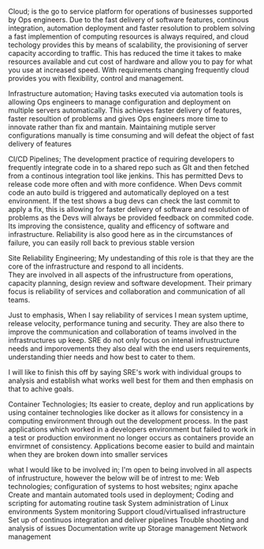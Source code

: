 Cloud; is the go to service platform for operations of businesses supported by Ops engineers. 
Due to the fast delivery of software features, continous integration, automation deployment and faster resolution to problem solving a fast implemention of computing resources is always required, and cloud techology provides this by means of scalability, the provisioning of server capacity according to traffic.
This has reduced the time it takes to make resources available and cut cost of hardware and allow you to pay for what you use at increased speed.
With requirements changing frequently cloud provides you with flexibility, control and management.

Infrastructure automation; Having tasks executed via automation tools is allowing Ops engineers to manage configuration and deployment on multiple servers automatically. 
This achieves faster delivery of features, faster resoultion of problems and gives Ops engineers more time to innovate rather than fix and mantain. 
Maintaining mutiple server configurations manually is time consuming and will defeat the object of fast delivery of features

CI/CD Pipelines; The development practice of requiring developers to frequently integrate code in to a shared repo such as GIt and then fetched from a continous integration tool like jenkins.
This has permitted Devs to release code more often and with more confidence.
When Devs commit code an auto build is triggered and automatically deployed on a test environment.
If the test shows a bug devs can check the last commit to apply a fix, this is allowing for faster delivery of software and resolution of problems as the Devs will always be provided feedback on commited code.
Its improving the consistence, quality and efficency of software and infrastructure. 
Reliability is also good here as in the circumstances of failure, you can easily roll back to previous stable version

Site Reliability Engineering; My undestanding of this role is that they are the core of the infrastructure and respond to all incidents.  
They are involved in all aspects of the infrustructure from operations, capacity planning, design review and software development.
Their primary focus is reliability of services and collaboration and communication of all teams. 

Just to emphasis, When I say reliability of services I mean system uptime, release velocity, performance tuning and security.
They are also there to improve the communication and collaboration of teams involved in the infrastructures up keep.
SRE do not only focus on intenal infrustructure needs and imporovements they also deal with the end users requirements, understanding thier needs and how best to cater to them.

I will like to finish this off by saying SRE's work with individual groups to analysis and establish what works well best for them and then emphasis on that to achive goals. 

Container Technologies; Its easier to create, deploy and run applications by using container technologies like docker as it allows for consistency in a computing environment through out the development process.
In the past applications which worked in a developers environment but failed to work in a test or production environment
no longer occurs as containers provide an envirmnet of consistency.
Applications become easier to build and maintain when they are broken down into smaller services

what I would like to be involved in;
I'm open to being involved in all aspects of infrustructure, however the below will be of intrest to me:
Web technologies;
configuration of systems to host websites; nginx apache 
Create and mantain automated tools used in deployment;
Coding and scripting for automating routine task
System administration of Linux environments
System monitoring
Support cloud/virtualised infrastructure
Set up of continuos integration and deliver pipelines
Trouble shooting and analysis of issues
Documentation write up
Storage management
Network management 

